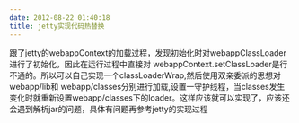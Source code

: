 ```yaml
---
date: 2012-08-22 01:40:18
title: jetty实现代码热替换
---
```



跟了jetty的webappContext的加载过程，发现初始化时对webappClassLoader进行了初始化，因此在运行过程中直接对 webappContext.setClassLoader是行不通的。所以可以自己实现一个classLoaderWrap,然后使用双亲委派的思想对webapp/lib和 webapp/classes分别进行加载,设置一守护线程，当classes发生变化时就重新设置webapp/classes下的loader。这样应该就可以实现了，应该还会遇到解析jar的问题，具体有问题再参考jetty的实现过程